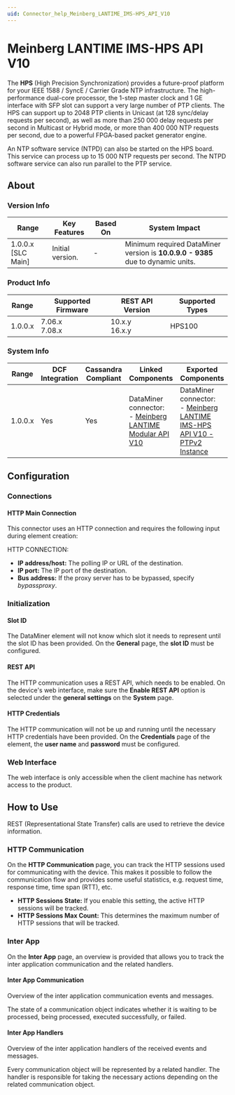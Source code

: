 ```yaml
---
uid: Connector_help_Meinberg_LANTIME_IMS-HPS_API_V10
---
```


# Meinberg LANTIME IMS-HPS API V10

The **HPS** (High Precision Synchronization) provides a future-proof platform for your IEEE 1588 / SyncE / Carrier Grade NTP infrastructure. The high-performance dual-core processor, the 1-step master clock and 1 GE interface with SFP slot can support a very large number of PTP clients. The HPS can support up to 2048 PTP clients in Unicast (at 128 sync/delay requests per second), as well as more than 250 000 delay requests per second in Multicast or Hybrid mode, or more than 400 000 NTP requests per second, due to a powerful FPGA-based packet generator engine.

An NTP software service (NTPD) can also be started on the HPS board. This service can process up to 15 000 NTP requests per second. The NTPD software service can also run parallel to the PTP service.

## About

### Version Info

| **Range**            | **Key Features** | **Based On** | **System Impact**                                                               |
|----------------------|------------------|--------------|---------------------------------------------------------------------------------|
| 1.0.0.x \[SLC Main\] | Initial version. | \-           | Minimum required DataMiner version is **10.0.9.0 - 9385** due to dynamic units. |

### Product Info

| Range     | Supported Firmware     | **REST API Version** | **Supported Types**             |
|-----------|------------------------|----------------------|---------------------------------|
| 1.0.0.x   | 7.06.x<br>7.08.x       | 10.x.y<br>16.x.y     | HPS100                          |

### System Info

| **Range** | **DCF Integration** | **Cassandra Compliant** | **Linked Components**                                                                                                 | **Exported Components**                                                                                                                                       |
|-----------|---------------------|-------------------------|-----------------------------------------------------------------------------------------------------------------------|---------------------------------------------------------------------------------------------------------------------------------------------------------------|
| 1.0.0.x   | Yes                 | Yes                     | DataMiner connector:<br>- [Meinberg LANTIME Modular API V10](xref:Connector_help_Meinberg_LANTIME_Modular_API_V10) | DataMiner connector:<br>- [Meinberg LANTIME IMS-HPS API V10 - PTPv2 Instance](xref:Connector_help_Meinberg_LANTIME_IMS-HPS_API_V10_-_PTPv2_Instance) |

## Configuration

### Connections

#### HTTP Main Connection

This connector uses an HTTP connection and requires the following input during element creation:

HTTP CONNECTION:

- **IP address/host:** The polling IP or URL of the destination.
- **IP port:** The IP port of the destination.
- **Bus address:** If the proxy server has to be bypassed, specify *bypassproxy*.

### Initialization

#### Slot ID

The DataMiner element will not know which slot it needs to represent until the slot ID has been provided.
On the **General** page, the **slot ID** must be configured.

#### REST API

The HTTP communication uses a REST API, which needs to be enabled.
On the device's web interface, make sure the **Enable REST API** option is selected under the **general settings** on the **System** page.

#### HTTP Credentials

The HTTP communication will not be up and running until the necessary HTTP credentials have been provided.
On the **Credentials** page of the element, the **user name** and **password** must be configured.

### Web Interface

The web interface is only accessible when the client machine has network access to the product.

## How to Use

REST (Representational State Transfer) calls are used to retrieve the device information.

### HTTP Communication

On the **HTTP Communication** page, you can track the HTTP sessions used for communicating with the device.
This makes it possible to follow the communication flow and provides some useful statistics, e.g. request time, response time, time span (RTT), etc.

- **HTTP Sessions State:** If you enable this setting, the active HTTP sessions will be tracked.
- **HTTP Sessions Max Count:** This determines the maximum number of HTTP sessions that will be tracked.

### Inter App

On the **Inter App** page, an overview is provided that allows you to track the inter application communication and the related handlers.

#### Inter App Communication

Overview of the inter application communication events and messages.

The state of a communication object indicates whether it is waiting to be processed, being processed, executed successfully, or failed.

#### Inter App Handlers

Overview of the inter application handlers of the received events and messages.

Every communication object will be represented by a related handler. The handler is responsible for taking the necessary actions depending on the related communication object.
